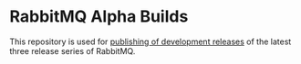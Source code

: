 # RabbitMQ Alpha Builds

This repository is used for [publishing of development releases](https://github.com/rabbitmq/rabbitmq-server-binaries-dev/releases) of
the latest three release series of RabbitMQ.
